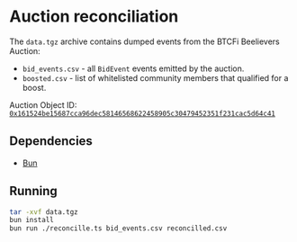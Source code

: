 # Auction reconciliation

The `data.tgz` archive contains dumped events from the BTCFi Beelievers Auction:

- `bid_events.csv` - all `BidEvent` events emitted by the auction.
- `boosted.csv` - list of whitelisted community members that qualified for a boost.

Auction Object ID: [`0x161524be15687cca96dec58146568622458905c30479452351f231cac5d64c41`](https://suivision.xyz/object/0x161524be15687cca96dec58146568622458905c30479452351f231cac5d64c41)

## Dependencies

- [Bun](https://bun.com/)

## Running

```sh
tar -xvf data.tgz
bun install
bun run ./reconcille.ts bid_events.csv reconcilled.csv
```
